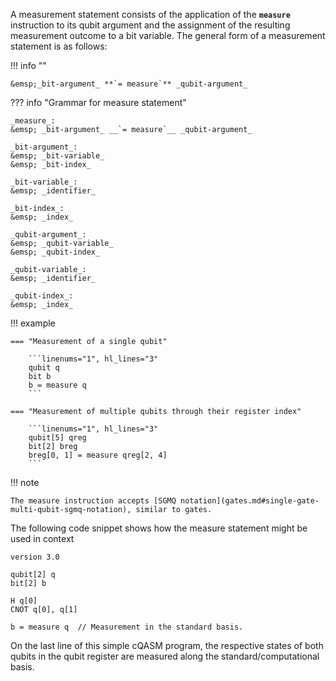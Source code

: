 A measurement statement consists of the application of
the **`measure`** instruction to its qubit argument and
the assignment of the resulting measurement outcome to a bit variable.
The general form of a measurement statement is as follows:

!!! info ""

    &emsp;_bit-argument_ **`= measure`** _qubit-argument_

??? info "Grammar for measure statement"
    
    _measure_:  
    &emsp; _bit-argument_ __`= measure`__ _qubit-argument_

    _bit-argument_:  
    &emsp; _bit-variable_  
    &emsp; _bit-index_

    _bit-variable_:  
    &emsp; _identifier_

    _bit-index_:  
    &emsp; _index_

    _qubit-argument_:  
    &emsp; _qubit-variable_  
    &emsp; _qubit-index_

    _qubit-variable_:  
    &emsp; _identifier_

    _qubit-index_:  
    &emsp; _index_

!!! example
    
    === "Measurement of a single qubit"
    
        ```linenums="1", hl_lines="3"
        qubit q
        bit b
        b = measure q
        ```
    
    === "Measurement of multiple qubits through their register index"
    
        ```linenums="1", hl_lines="3"
        qubit[5] qreg
        bit[2] breg
        breg[0, 1] = measure qreg[2, 4]
        ```

!!! note

    The measure instruction accepts [SGMQ notation](gates.md#single-gate-multi-qubit-sgmq-notation), similar to gates.

The following code snippet shows how the measure statement might be used in context

```linenums="1" hl_lines="9"
version 3.0

qubit[2] q
bit[2] b

H q[0]
CNOT q[0], q[1]

b = measure q  // Measurement in the standard basis.
```

On the last line of this simple cQASM program,
the respective states of both qubits in the qubit register are measured along the standard/computational basis.
